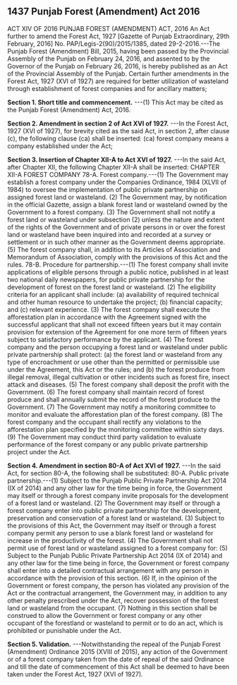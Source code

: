 ## 1437 Punjab Forest (Amendment) Act 2016
 
ACT XIV OF 2016
PUNJAB FOREST (AMENDMENT) ACT, 2016
An Act further to amend the Forest Act, 1927
[Gazette of Punjab Extraordinary, 29th February, 2016]
No. PAP/Legis-2(90)/2015/1385, dated 29-2-2016.---The Punjab Forest (Amendment) Bill, 2015, having been passed by the Provincial Assembly of the Punjab on February 24, 2016, and assented to by the Governor of the Punjab on February 26, 2016, is hereby published as an Act of the Provincial Assembly of the Punjab.
Certain further amendments in the Forest Act, 1927 (XVI of 1927) are required for better utilization of wasteland through establishment of forest companies and for ancillary matters;

**Section 1. Short title and commencement.**
---(1) This Act may be cited as the Punjab Forest (Amendment) Act, 2016.

 

**Section 2. Amendment in section 2 of Act XVI of 1927.**
---In the Forest Act, 1927 (XVI of 1927), for brevity cited as the said Act, in section 2, after clause (c), the following clause (ca) shall be inserted:
   (ca) forest company means a company established under the Act;

 

**Section 3. Insertion of Chapter XII-A to Act XVI of 1927.**
---In the said Act, after Chapter XII, the following Chapter XII-A shall be inserted:
   CHAPTER XII-A
   FOREST COMPANY
   78-A. Forest company.---(1) The Government may establish a forest company under the Companies Ordinance, 1984 (XLVII of 1984) to oversee the implementation of public private partnership on assigned forest land or wasteland.
   (2) The Government may, by notification in the official Gazette, assign a blank forest land or wasteland owned by the Government to a forest company.
   (3) The Government shall not notify a forest land or wasteland under subsection (2) unless the nature and extent of the rights of the Government and of private persons in or over the forest land or wasteland have been inquired into and recorded at a survey or settlement or in such other manner as the Government deems appropriate.
   (5) The forest company shall, in addition to its Articles of Association and Memorandum of Association, comply with the provisions of this Act and the rules.
   78-B. Procedure for partnership.---(1) The forest company shall invite applications of eligible persons through a public notice, published in at least two national daily newspapers, for public private partnership for the development of forest on the forest land or wasteland.
   (2) The eligibility criteria for an applicant shall include:
   (a) availability of required technical and other human resource to undertake the project;
   (b) financial capacity; and
   (c) relevant experience.
   (3) The forest company shall execute the afforestation plan in accordance with the Agreement signed with the successful applicant that shall not exceed fifteen years but it may contain provision for extension of the Agreement for one more term of fifteen years subject to satisfactory performance by the applicant.
   (4) The forest company and the person occupying a forest land or wasteland under public private partnership shall protect:
   (a) the forest land or wasteland from any type of encroachment or use other than the permitted or permissible use under the Agreement, this Act or the rules; and
   (b) the forest produce from illegal removal, illegal cultivation or other incidents such as forest fire, insect attack and diseases.
   (5) The forest company shall deposit the profit with the Government.
   (6) The forest company shall maintain record of forest produce and shall annually submit the record of the forest produce to the Government.
   (7) The Government may notify a monitoring committee to monitor and evaluate the afforestation plan of the forest company.
   (8) The forest company and the occupant shall rectify any violations to the afforestation plan specified by the monitoring committee within sixty days.
   (9) The Government may conduct third party validation to evaluate performance of the forest company or any public private partnership project under the Act.

 

**Section 4. Amendment in section 80-A of Act XVI of 1927.**
---In the said Act, for section 80-A, the following shall be substituted:
   80-A. Public private partnership.---(1) Subject to the Punjab Public Private Partnership Act 2014 (IX of 2014) and any other law for the time being in force, the Government may itself or through a forest company invite proposals for the development of a forest land or wasteland.
   (2) The Government may itself or through a forest company enter into public private partnership for the development, preservation and conservation of a forest land or wasteland.
   (3) Subject to the provisions of this Act, the Government may itself or through a forest company permit any person to use a blank forest land or wasteland for increase in the productivity of the forest.
   (4) The Government shall not permit use of forest land or wasteland assigned to a forest company for:
   (5) Subject to the Punjab Public Private Partnership Act 2014 (IX of 2014) and any other law for the time being in force, the Government or forest company shall enter into a detailed contractual arrangement with any person in accordance with the provision of this section.
   (6) If, in the opinion of the Government or forest company, the person has violated any provision of the Act or the contractual arrangement, the Government may, in addition to any other penalty prescribed under the Act, recover possession of the forest land or wasteland from the occupant.
   (7) Nothing in this section shall be construed to allow the Government or forest company or any other occupant of the forestland or wasteland to permit or to do an act, which is prohibited or punishable under the Act.

 

**Section 5. Validation.**
---Notwithstanding the repeal of the Punjab Forest (Amendment) Ordinance 2015 (XVIII of 2015), any action of the Government or of a forest company taken from the date of repeal of the said Ordinance and till the date of commencement of this Act shall be deemed to have been taken under the Forest Act, 1927 (XVI of 1927).

